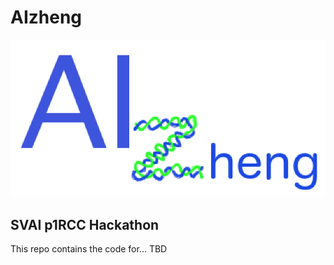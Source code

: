 # AIzheng

![alt text](https://github.com/SVAI/AIzheng/blob/master/AIzhengLogo.png)

## SVAI p1RCC Hackathon

This repo contains the code for... TBD
